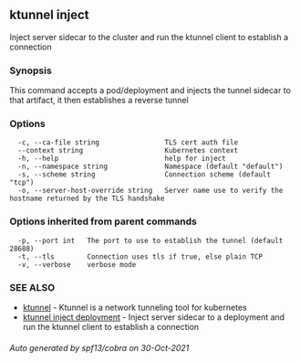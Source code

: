 ## ktunnel inject

Inject server sidecar to the cluster and run the ktunnel client to establish a connection

### Synopsis

This command accepts a pod/deployment and injects the tunnel sidecar to that artifact, 
			it then establishes a reverse tunnel

### Options

```
  -c, --ca-file string                TLS cert auth file
  --context string                    Kubernetes context
  -h, --help                          help for inject
  -n, --namespace string              Namespace (default "default")
  -s, --scheme string                 Connection scheme (default "tcp")
  -o, --server-host-override string   Server name use to verify the hostname returned by the TLS handshake
```

### Options inherited from parent commands

```
  -p, --port int   The port to use to establish the tunnel (default 28688)
  -t, --tls        Connection uses tls if true, else plain TCP
  -v, --verbose    verbose mode
```

### SEE ALSO

* [ktunnel](ktunnel.md)	 - Ktunnel is a network tunneling tool for kubernetes
* [ktunnel inject deployment](ktunnel_inject_deployment.md)	 - Inject server sidecar to a deployment and run the ktunnel client to establish a connection

###### Auto generated by spf13/cobra on 30-Oct-2021
